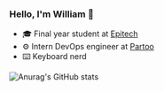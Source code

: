 ### Hello, I'm William 👋

- 🎓 Final year student at [Epitech](https://www.epitech.eu/en/)
- ⚙️ Intern DevOps engineer at [Partoo](https://partoo.co)
- ⌨️ Keyboard nerd

![Anurag's GitHub stats](https://github-readme-stats.vercel.app/api?username=williambcra&count_private=true&show_icons=true&theme=nightowl)

<!--
**williambcra/williambcra** is a ✨ _special_ ✨ repository because its `README.md` (this file) appears on your GitHub profile.

Here are some ideas to get you started:

- 🔭 I’m currently working on ...
- 🌱 I’m currently learning ...
- 👯 I’m looking to collaborate on ...
- 🤔 I’m looking for help with ...
- 💬 Ask me about ...
- 📫 How to reach me: ...
- 😄 Pronouns: ...
- ⚡ Fun fact: ...
-->
